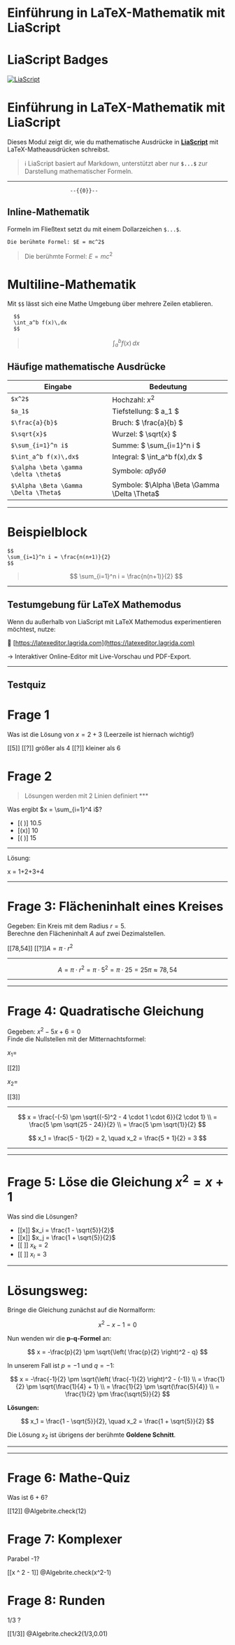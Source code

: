 <!--
author:   Volker Göhler

language: de

email:    volker.goehler@informatik.tu-freiberg.de

version: 0.0.3

narrator: German Female

edit: true

date: 2025-05-10

logo: https://raw.githubusercontent.com/Ifi-DiAgnostiK-Project/LiaScript-Courses/refs/heads/main/img/Logo_234px.png

comment:  this short course explains math mode in liascript (in german)

import: https://raw.githubusercontent.com/liaTemplates/algebrite/master/README.md

tags:
- wissensspeicher
-->

# Einführung in LaTeX-Mathematik mit LiaScript

LiaScript Badges
========================

[![LiaScript](https://raw.githubusercontent.com/LiaScript/LiaScript/master/badges/course.svg)](https://liascript.github.io/course/?https://raw.githubusercontent.com/vgoehler/DiAgnostiK_LiaScript/master/mathe_bsp.md)

# Einführung in LaTeX-Mathematik mit LiaScript

Dieses Modul zeigt dir, wie du mathematische Ausdrücke in **[LiaScript](https://liascript.github.io)** mit LaTeX-Matheausdrücken schreibst.

> ℹ️ LiaScript basiert auf Markdown, unterstützt aber nur **`$...$`** zur Darstellung mathematischer Formeln.  


---

                        --{{0}}--

## Inline-Mathematik

Formeln im Fließtext setzt du mit einem Dollarzeichen `$...$`.

```
Die berühmte Formel: $E = mc^2$
```

> Die berühmte Formel: $E = mc^2$

Multiline-Mathematik
====================

Mit `$$` lässt sich eine Mathe Umgebung über mehrere Zeilen etablieren.

```
  $$
  \int_a^b f(x)\,dx
  $$

```

> $$
  \int_a^b f(x)\,dx
  $$


## Häufige mathematische Ausdrücke

| Eingabe               | Bedeutung                         |
| --------------------- | --------------------------------- |
| `$x^2$`               | Hochzahl: $x^2$  | 
| `$a_1$`               | Tiefstellung: $ a_1 $           |
| `$\frac{a}{b}$`       | Bruch: $ \frac{a}{b} $          |
| `$\sqrt{x}$`          | Wurzel: $ \sqrt{x} $            |
| `$\sum_{i=1}^n i$`    | Summe: $ \sum_{i=1}^n i $       |
| `$\int_a^b f(x)\,dx$` | Integral: $ \int_a^b f(x)\,dx $ |
| `$\alpha \beta \gamma \delta \theta$`| Symbole: $\alpha \beta \gamma \delta \theta$ |
| `$\Alpha \Beta \Gamma \Delta \Theta$`| Symbole: $\Alpha \Beta \Gamma \Delta \Theta$ |

---

Beispielblock
====

```
$$
\sum_{i=1}^n i = \frac{n(n+1)}{2}
$$
```

> $$
 \sum_{i=1}^n i = \frac{n(n+1)}{2}
$$

---

## Testumgebung für LaTeX Mathemodus

Wenn du außerhalb von LiaScript mit LaTeX Mathemodus experimentieren möchtest, nutze:

🔗 [https://latexeditor.lagrida.com](https://latexeditor.lagrida.com)

→ Interaktiver Online-Editor mit Live-Vorschau und PDF-Export.

---

## Testquiz

Frage 1
============

Was ist die Lösung von $x = 2+3$ (Leerzeile ist hiernach wichtig!)

[[5]]
[[?]] größer als 4
[[?]] kleiner als 6

Frage 2
============

> Lösungen werden mit 2 Linien definiert *** 


Was ergibt $x = \sum_{i=1}^4 i$?

- [( )] 10.5
- [(x)] 10
- [( )] 15
*****
Lösung:

x = 1+2+3+4

*****

Frage 3: Flächeninhalt eines Kreises
=================

Gegeben: Ein Kreis mit dem Radius $r = 5$.  
Berechne den Flächeninhalt $A$ auf zwei Dezimalstellen.

[[78,54]]
[[?]]$A=\pi \cdot r^2$
****
$$
A = \pi \cdot r^2 = \pi \cdot 5^2 = \pi \cdot 25 = 25\pi \approx 78{,}54
$$
****

---

Frage 4: Quadratische Gleichung
============

Gegeben: $x^2 - 5x + 6 = 0$  
Finde die Nullstellen mit der Mitternachtsformel:

$x_1=$

[[2]]

$x_2=$

[[3]]
*****
$$
x = \frac{-(-5) \pm \sqrt{(-5)^2 - 4 \cdot 1 \cdot 6}}{2 \cdot 1} \\
= \frac{5 \pm \sqrt{25 - 24}}{2} \\
= \frac{5 \pm \sqrt{1}}{2}
$$

$$
x_1 = \frac{5 - 1}{2} = 2, \quad x_2 = \frac{5 + 1}{2} = 3
$$
*****

---

Frage 5: Löse die Gleichung $x^2 = x + 1$
=====================

Was sind die Lösungen?

- [[x]] $x_i = \frac{1 - \sqrt{5}}{2}$
- [[x]] $x_j = \frac{1 + \sqrt{5}}{2}$
- [[ ]] $x_k = 2$
- [[ ]] $x_l = 3$
***
Lösungsweg:
===========

Bringe die Gleichung zunächst auf die Normalform:

$$
x^2 - x - 1 = 0
$$

Nun wenden wir die **p-q-Formel** an:

$$
x = -\frac{p}{2} \pm \sqrt{\left( \frac{p}{2} \right)^2 - q}
$$

In unserem Fall ist $p = -1$ und $q = -1$:

$$
x = -\frac{-1}{2} \pm \sqrt{\left( \frac{-1}{2} \right)^2 - (-1)} \\
= \frac{1}{2} \pm \sqrt{\frac{1}{4} + 1} \\
= \frac{1}{2} \pm \sqrt{\frac{5}{4}} \\
= \frac{1}{2} \pm \frac{\sqrt{5}}{2}
$$

**Lösungen:**

$$
x_1 = \frac{1 - \sqrt{5}}{2}, \quad x_2 = \frac{1 + \sqrt{5}}{2}
$$

Die Lösung $x_2$ ist übrigens der berühmte **Goldene Schnitt**.
***

---



Frage 6: Mathe-Quiz 
=================

Was ist $6 + 6$?

[[12]]
@Algebrite.check(12)

Frage 7: Komplexer
==================

Parabel -1?

[[x ^ 2 - 1]]
@Algebrite.check(x^2-1)

Frage 8: Runden
==========================

$1/3$ ?

[[1/3]]
@Algebrite.check2(1/3,0.01)
